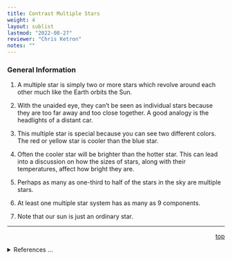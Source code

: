 ```yaml
---
title: Contrast Multiple Stars
weight: 4
layout: sublist
lastmod: "2022-08-27"
reviewer: "Chris Ketron"
notes: ""
---
```


### General Information

1.  A multiple star is simply two or more stars which revolve around each other much like the Earth orbits the Sun.

2.  With the unaided eye, they can’t be seen as individual stars because they are too far away and too close together.  A good analogy is the headlights of a distant car.

3.  This multiple star is special because you can see two different colors.  The red or yellow star is cooler than the blue star.

4.  Often the cooler star will be brighter than the hotter star.  This can lead into a discussion on how the sizes of stars, along with their temperatures, affect how bright they are.

5.  Perhaps as many as one-third to half of the stars in the sky are multiple stars.

6.  At least one multiple star system has as many as 9 components. 

7.  Note that our sun is just an ordinary star.

---
<span style='float:right;'>[top](#)</span>
<br/>
<details>
<summary>References ...</summary>

|   |   |   | 
|---|---|---|
|**Item**|**Updated**|**Notes**|
|   |   |   |
</details>
